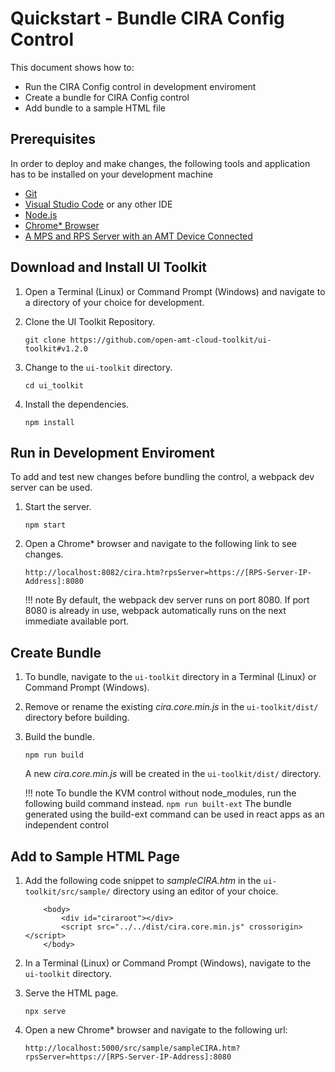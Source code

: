 # Quickstart - Bundle CIRA Config Control

This document shows how to:

- Run the CIRA Config control in development enviroment
- Create a bundle for CIRA Config control
- Add bundle to a sample HTML file 

## Prerequisites

In order to deploy and make changes, the following tools and application has to be installed on your development machine

- [Git](https://git-scm.com/)
- [Visual Studio Code](https://code.visualstudio.com/) or any other IDE 
- [Node.js](https://nodejs.org/)
- [Chrome* Browser](https://www.google.com/chrome)
- [A MPS and RPS Server with an AMT Device Connected](../../../Docker/dockerLocal/)


## Download and Install UI Toolkit

1. Open a Terminal (Linux) or Command Prompt (Windows) and navigate to a directory of your choice for development.

2. Clone the UI Toolkit Repository.
	```
	git clone https://github.com/open-amt-cloud-toolkit/ui-toolkit#v1.2.0
	```

3. Change to the `ui-toolkit` directory.
	```
	cd ui_toolkit
	```

4. Install the dependencies.
	```
	npm install
	```

## Run in Development Enviroment

To add and test new changes before bundling the control, a webpack dev server can be used.

1. Start the server.
	```
	npm start
	```

2. Open a Chrome* browser and navigate to the following link to see changes.
	```
	http://localhost:8082/cira.htm?rpsServer=https://[RPS-Server-IP-Address]:8080
	```

	!!! note
		By default, the webpack dev server runs on port 8080. If port 8080 is already in use, webpack automatically runs on the next immediate available port.


## Create Bundle

1. To bundle, navigate to the `ui-toolkit` directory in a Terminal (Linux) or Command Prompt (Windows).

2. Remove or rename the existing *cira.core.min.js*  in the `ui-toolkit/dist/` directory before building.

3. Build the bundle.
	```
	npm run build
	```

	A new *cira.core.min.js* will be created in the `ui-toolkit/dist/` directory.

	!!! note
		To bundle the KVM control without node_modules, run the following build command instead.
		```
		npm run built-ext
		```
		The bundle generated using the build-ext command can be used in react apps as an independent control


## Add to Sample HTML Page

1. Add the following code snippet to *sampleCIRA.htm* in the `ui-toolkit/src/sample/` directory using an editor of your choice.

	```
		<body>
			<div id="ciraroot"></div>
			<script src="../../dist/cira.core.min.js" crossorigin></script>
		</body>
	```

2. In a Terminal (Linux) or Command Prompt (Windows), navigate to the `ui-toolkit` directory.

3. Serve the HTML page.
	```
	npx serve
	```

4. Open a new Chrome* browser and navigate to the following url:
	```
	http://localhost:5000/src/sample/sampleCIRA.htm?rpsServer=https://[RPS-Server-IP-Address]:8080
	```

